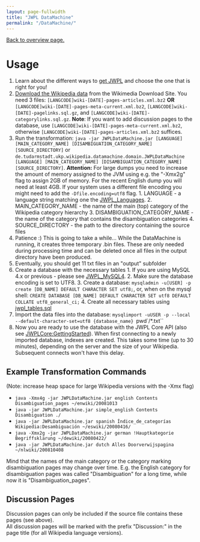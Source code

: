 ```yaml
---
layout: page-fullwidth
title: "JWPL DataMachine"
permalink: "/DataMachine/"
---
```


[Back to overview page.](/dkpro-jwpl/documentation/)

# Usage

  1. Learn about the different ways to [get JWPL](/dkpro-jwpl/HowToGetJWPL) and choose the one that is right for you!
  2. [Download the Wikipedia data](/dkpro-jwpl/HowToGetWikipediaDumps) from the Wikimedia Download Site. You need 3 files: `[LANGCODE]wiki-[DATE]-pages-articles.xml.bz2` **OR** `[LANGCODE]wiki-[DATE]-pages-meta-current.xml.bz2`, `[LANGCODE]wiki-[DATE]-pagelinks.sql.gz`, and `[LANGCODE]wiki-[DATE]-categorylinks.sql.gz`. **Note**: If you want to add discussion pages to the database, use `[LANGCODE]wiki-[DATE]-pages-meta-current.xml.bz2`, otherwise `[LANGCODE]wiki-[DATE]-pages-articles.xml.bz2` suffices.
  3. Run the transformation: `java -jar JWPLDataMachine.jar [LANGUAGE] [MAIN_CATEGORY_NAME] [DISAMBIGUATION_CATEGORY_NAME] [SOURCE_DIRECTORY]` or `de.tudarmstadt.ukp.wikipedia.datamachine.domain.JWPLDataMachine [LANGUAGE] [MAIN_CATEGORY_NAME] [DISAMBIGUATION_CATEGORY_NAME] [SOURCE_DIRECTORY]`. **Attention:** For large dumps you need to increase the amount of memory assigned to the JVM using e.g. the "-Xmx2g" flag to assign 2GB of memory. For the recent English dump you will need at least 4GB. If your system uses a different file encoding you might need to add the `-Dfile.encoding=utf8` flag.
    1. LANGUAGE - a language string matching one the [JWPL\_Languages](/dkpro-jwpl/JWPL_Languages).
    2. MAIN\_CATEGORY\_NAME - the name of the main (top) category of the Wikipedia category hierarchy
    3. DISAMBIGUATION\_CATEGORY\_NAME - the name of the category that contains the disambiguation categories
    4. SOURCE\_DIRECTORY - the path to the directory containing the source files
  4. Patience :) This is going to take a while... While the DataMachine is running, it creates three temporary .bin files. These are only needed during processing time and can be deleted once all files in the output directory have been produced.
  5. Eventually, you should get 11 txt files in an "output" subfolder
  6. Create a database with the necessary tables
    1. If you are using MySQL 4.x or previous - please see [JWPL\_MySQL4](/dkpro-jwpl/JWPL_MySQL4).
    2. Make sure the database encoding is set to UTF8.
    3. Create a database: `mysqladmin -u[USER] -p create [DB_NAME] DEFAULT CHARACTER SET utf8;`, or, when on the mysql shell: `CREATE DATABASE [DB_NAME] DEFAULT CHARACTER SET utf8 DEFAULT COLLATE utf8_general_ci;`
    4. Create all necessary tables using [jwpl\_tables.sql](https://github.com/dkpro/dkpro-jwpl/blob/master/de.tudarmstadt.ukp.wikipedia.wikimachine/jwpl_tables.sql)
  7. Import the data files into the database: `mysqlimport -uUSER -p --local --default-character-set=utf8 {database_name} `pwd`/*.txt``
  8. Now you are ready to use the database with the JWPL Core API (also see [JWPLCore:GettingStarted](/dkpro-jwpl/JWPLCore_GettingStarted)). When first connecting to a newly imported database, indexes are created. This takes some time (up to 30 minutes), depending on the server and the size of your Wikipedia. Subsequent connects won't have this delay.

## Example Transformation Commands
(Note: increase heap space for large Wikipedia versions with the -Xmx flag)

  * `java -Xmx4g -jar JWPLDataMachine.jar english Contents Disambiguation_pages ~/enwiki/20081013`
  * `java -jar JWPLDataMachine.jar simple_english Contents Disambiguation ./`
  * `java -jar JWPLDataMachine.jar spanish Índice_de_categorías Wikipedia:Desambiguación ~/eswiki/20080416/`
  * `java -Xmx2g -jar JWPLDataMachine.jar german !Hauptkategorie Begriffsklärung ~/dewiki/20080422/`
  * `java -jar JWPLDataMachine.jar dutch Alles Doorverwijspagina ~/nlwiki/200810408`

Mind that the names of the main category or the category marking disambiguation pages may change over time. E.g. the English category for disambiguation pages was called "Disambiguation" for a long time, while now it is "Disambiguation\_pages".

## Discussion Pages

Discussion pages can only be included if the source file contains these pages (see above).<br />
All discussion pages will be marked with the prefix "Discussion:" in the page title (for all Wikipedia language versions).
